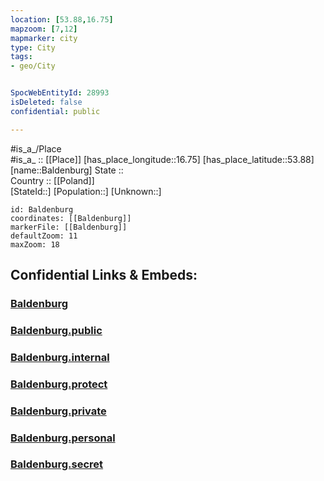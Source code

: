 ```yaml
---
location: [53.88,16.75] 
mapzoom: [7,12] 
mapmarker: city 
type: City
tags:
- geo/City


SpocWebEntityId: 28993
isDeleted: false
confidential: public

---
```

#is_a_/Place  
#is_a_ :: [[Place]] 
[has_place_longitude::16.75] 
[has_place_latitude::53.88] 
[name::Baldenburg] 
State ::  
Country :: [[Poland]]  
[StateId::] 
[Population::] 
[Unknown::] 


```leaflet
id: Baldenburg
coordinates: [[Baldenburg]] 
markerFile: [[Baldenburg]] 
defaultZoom: 11 
maxZoom: 18
```


## Confidential Links & Embeds: 

### [Baldenburg](/_Standards/Earth/Continent/Europe/Europe~East/Poland/Provinces~Poland/West_Pomeranian/City/Baldenburg.md) 

### [Baldenburg.public](/_public/Earth/Continent/Europe/Europe~East/Poland/Provinces~Poland/West_Pomeranian/City/Baldenburg.public.md) 

### [Baldenburg.internal](/_internal/Earth/Continent/Europe/Europe~East/Poland/Provinces~Poland/West_Pomeranian/City/Baldenburg.internal.md) 

### [Baldenburg.protect](/_protect/Earth/Continent/Europe/Europe~East/Poland/Provinces~Poland/West_Pomeranian/City/Baldenburg.protect.md) 

### [Baldenburg.private](/_private/Earth/Continent/Europe/Europe~East/Poland/Provinces~Poland/West_Pomeranian/City/Baldenburg.private.md) 

### [Baldenburg.personal](/_personal/Earth/Continent/Europe/Europe~East/Poland/Provinces~Poland/West_Pomeranian/City/Baldenburg.personal.md) 

### [Baldenburg.secret](/_secret/Earth/Continent/Europe/Europe~East/Poland/Provinces~Poland/West_Pomeranian/City/Baldenburg.secret.md)

